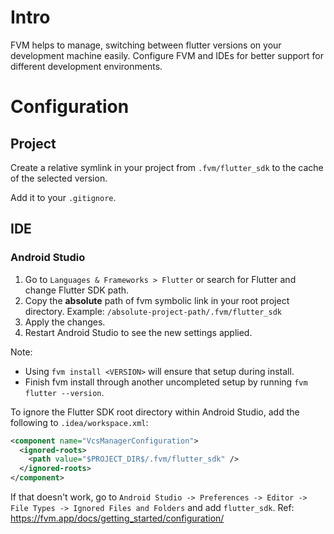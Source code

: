 # Intro

FVM helps to manage, switching between flutter versions on your development machine easily. Configure FVM and IDEs for better support for different development environments.

# Configuration

## Project

Create a relative symlink in your project from `.fvm/flutter_sdk` to the cache of the selected version. 

Add it to your `.gitignore`.

## IDE

### Android Studio

1. Go to `Languages & Frameworks > Flutter` or search for Flutter and change Flutter SDK path.
2. Copy the __absolute__ path of fvm symbolic link in your root project directory. Example: `/absolute-project-path/.fvm/flutter_sdk`
3. Apply the changes.
4. Restart Android Studio to see the new settings applied.

Note:
- Using `fvm install <VERSION>` will ensure that setup during install.
- Finish fvm install through another uncompleted setup by running `fvm flutter --version`.

To ignore the Flutter SDK root directory within Android Studio, add the following to `.idea/workspace.xml`:

```xml
<component name="VcsManagerConfiguration">
  <ignored-roots>
    <path value="$PROJECT_DIR$/.fvm/flutter_sdk" />
  </ignored-roots>
</component>
```

If that doesn't work, go to `Android Studio -> Preferences -> Editor -> File Types -> Ignored Files and Folders` and add `flutter_sdk`. Ref: https://fvm.app/docs/getting_started/configuration/
